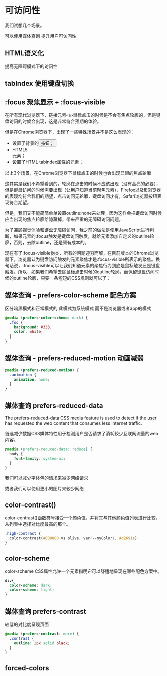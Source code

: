 # 可访问性

我们试想几个场景。

可以使用媒体查询 提升用户可访问性

## HTML语义化

提高无障碍模式下的访问性


## tabIndex 使用键盘切换

## :focus 聚焦显示 + :focus-visible

在所有现代浏览器下，链接元素`<a>`鼠标点击的时候是不会有焦点轮廓的，但是键盘访问的时候会出现，这是非常符合预期的体验。

但是在Chrome浏览器下，出现了一些特殊场景并不是这么表现的：

+ 设置了背景的<button>按钮；
+ HTML5 <summary>元素；
+ 设置了HTML tabindex属性的元素；


以上3个场景，在Chrome浏览器下鼠标点击的时候也会出现显眼的焦点轮廓

这其实是我们不希望看到的，轮廓在点击的时候不应该出现（没有高亮的必要），但是键盘访问的时候需要出现（让用户知道当前聚焦元素），Firefox以及IE浏览器的表现均符合我们的期望，点击访问无轮廓，键盘访问才有，Safari浏览器按钮表现符合期望。

但是，我们又不能简简单单设置outline:none来处理，因为这样会把键盘访问时候应当出现的焦点轮廓给隐藏掉，带来严重的无障碍访问问题。

为了兼顾视觉体验和键盘无障碍访问，我之前的做法是使用JavaScript进行判断，如果元素的:focus触发是键盘访问触发，就给元素添加自定义的outline轮廓，否则，去除outline，还是颇有成本的。

现在有了:focus-visible伪类，所有的问题迎刃而解，在目前版本的Chrome浏览器下，浏览器认为键盘访问触发的元素聚焦才是:focus-visible所表示的聚焦。换句话说，:focus-visible可以让我们知道元素的聚焦行为到底是鼠标触发还是键盘触发。所以，如果我们希望去除鼠标点击时候的outline轮廓，而保留键盘访问时候的outline轮廓，只要一条短短的CSS规则就可以了：



## 媒体查询 - prefers-color-scheme 配色方案

区分暗黑模式和正常模式的 此模式为系统模式 而不是浏览器或者app的模式

```css
@media (prefers-color-scheme: dark) {
  .foo {
    background: #333;
    color: white;
  }
}
```

## 媒体查询 - prefers-reduced-motion 动画减弱

``` css
@media (prefers-reduced-motion) {
  .animation {
    animation: none;
  }
}
```

## 媒体查询 prefers-reduced-data

The prefers-reduced-data CSS media feature is used to detect if the user has requested the web content that consumes less internet traffic.

首选减少数据CSS媒体特性用于检测用户是否请求了消耗较少互联网流量的web内容。

``` css
@media (prefers-reduced-data: reduce) {
  body {
    font-family: system-ui;
  }
}
```

我们可以减少字体包的请求来减少网络请求

或者我们可以使用更小的图片来较少网络

## color-contrast()

color-contrast()函数符号接受一个颜色值，并将其与其他颜色值列表进行比较，从列表中选择对比度最高的那个。

``` css
.high-contrast {
  color-contrast(#008080 vs olive, var(--myColor), #d2691e)
}
```

## color-scheme

color-scheme CSS属性允许一个元素指明它可以舒适地呈现在哪些配色方案中。

``` css
div{
  color-scheme: dark;
  color-scheme: light;
}
```


## 媒体查询 prefers-contrast

较低的对比度呈现页面

``` css
@media (prefers-contrast: more) {
  .contrast {
    outline: 2px solid black;
  }
}
```


## forced-colors
